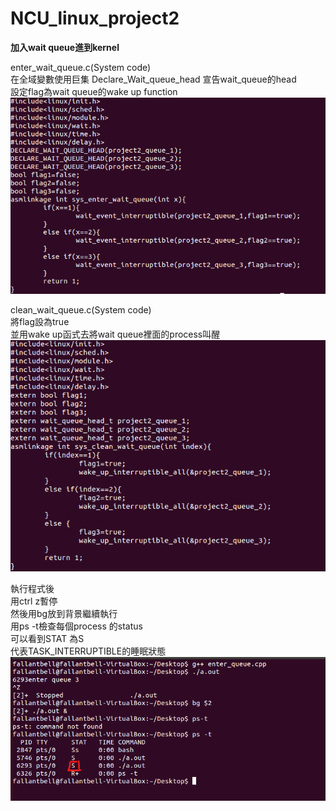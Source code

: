 # NCU_linux_project2  
**加入wait queue進到kernel**  

enter_wait_queue.c(System code)  
在全域變數使用巨集 Declare_Wait_queue_head 宣告wait_queue的head  
設定flag為wait queue的wake up function  
![image](https://github.com/fallantbell/NCU_linux_project2/blob/main/%E8%9E%A2%E5%B9%95%E6%93%B7%E5%8F%96%E7%95%AB%E9%9D%A2%202021-03-01%20193836.png)  

clean_wait_queue.c(System code)  
將flag設為true  
並用wake up函式去將wait queue裡面的process叫醒  
![image](https://github.com/fallantbell/NCU_linux_project2/blob/main/%E8%9E%A2%E5%B9%95%E6%93%B7%E5%8F%96%E7%95%AB%E9%9D%A2%202021-03-01%20194437.png)  


執行程式後  
用ctrl z暫停  
然後用bg放到背景繼續執行  
用ps -t檢查每個process 的status  
可以看到STAT 為S  
代表TASK_INTERRUPTIBLE的睡眠狀態  
![image](https://github.com/fallantbell/NCU_linux_project2/blob/main/%E8%9E%A2%E5%B9%95%E6%93%B7%E5%8F%96%E7%95%AB%E9%9D%A2%202021-03-01%20200738.png)

